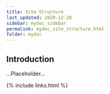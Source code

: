 ```yaml
---
title: Site Structure
last_updated: 2020-12-20
sidebar: mydoc_sidebar
permalink: mydoc_site_structure.html
folder: mydoc
---
```


## Introduction 

...Placeholder...




{% include links.html %}
